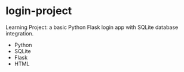 # login-project
Learning Project: a basic Python Flask login app with SQLite database integration.

- Python
- SQLite
- Flask
- HTML

